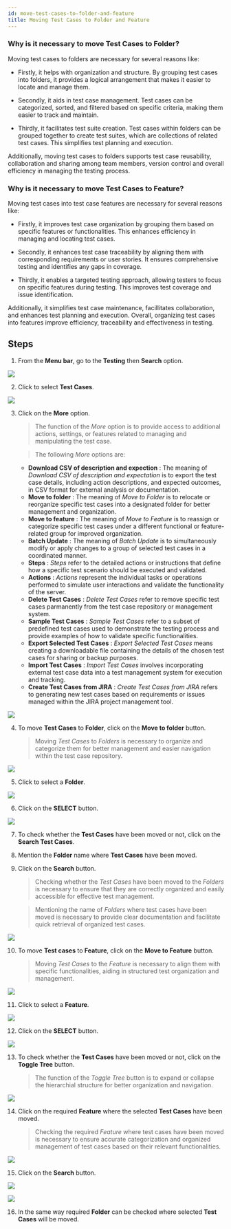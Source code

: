 ```yaml
---
id: move-test-cases-to-folder-and-feature
title: Moving Test Cases to Folder and Feature
---
```


### Why is it necessary to move Test Cases to Folder?  

Moving test cases to folders are necessary for several reasons like:

* Firstly, it helps with organization and structure. By grouping test cases into folders, it provides a logical arrangement that makes it easier to locate and manage them.

* Secondly, it aids in test case management. Test cases can be categorized, sorted, and filtered based on specific criteria, making them easier to track and maintain.

* Thirdly, it facilitates test suite creation. Test cases within folders can be grouped together to create test suites, which are collections of related test cases. This simplifies test planning and execution.

Additionally, moving test cases to folders supports test case reusability, collaboration and sharing among team members, version control and overall efficiency in managing the testing process.  

### Why is it necessary to move Test Cases to Feature?  

Moving test cases into test case features are necessary for several reasons like:

* Firstly, it improves test case organization by grouping them based on specific features or functionalities. This enhances efficiency in managing and locating test cases.

* Secondly, it enhances test case traceability by aligning them with corresponding requirements or user stories. It ensures comprehensive testing and identifies any gaps in coverage.

* Thirdly, it enables a targeted testing approach, allowing testers to focus on specific features during testing. This improves test coverage and issue identification. 

Additionally, it simplifies test case maintenance, facillitates collaboration, and enhances test planning and execution. Overall, organizing test cases into features improve efficiency, traceability and effectiveness in testing.

## Steps

1. From the **Menu bar**, go to the **Testing** then **Search** option.

![](/img/how-tos/how-to-move-test-cases-to-folder-and-feature/test-search.png)

2. Click to select **Test Cases**.

![](/img/how-tos/how-to-move-test-cases-to-folder-and-feature/select-test-cases.png)

3. Click on the **More** option.
   > The function of the *More* option is to provide access to additional actions, settings, or features related to managing and manipulating the test case.

   > The following *More* options are: 
   * **Download CSV of description and expection** : The meaning of *Download CSV of description and expectation* is to export the test case details, including action descriptions, and expected outcomes, in CSV format for external analysis or documentation.
   * **Move to folder** : The meaning of *Move to Folder* is to relocate or reorganize specific test cases into a designated folder for better management and organization. 
   * **Move to feature**  : The meaning of *Move to Feature* is to reassign or categorize specific test cases under a different functional or feature-related group for improved organization.
   * **Batch Update**  : The meaning of *Batch Update* is to simultaneously modify or apply changes to a group of selected test cases in a coordinated manner.
   * **Steps**  : *Steps* refer to the detailed actions or instructions that define how a specific test scenario should be executed and validated.
   * **Actions**  : *Actions* represent the individual tasks or operations performed to simulate user interactions and validate the functionality of the server.
   * **Delete Test Cases**  : *Delete Test Cases* refer to remove specific test cases parmanently from the test case repository or management system.
   * **Sample Test Cases**  : *Sample Test Cases* refer to a subset of predefined test cases used to demonstrate the testing process and provide examples of how to validate specific functionalities.
   * **Export Selected Test Cases**  : *Export Selected Test Cases* means creating a downloadable file containing the details of the chosen test cases for sharing or backup purposes.
   * **Import Test Cases**  : *Import Test Cases* involves incorporating external test case data into a test management system for execution and tracking.
   * **Create Test Cases from JIRA** : *Create Test Cases from JIRA* refers to generating new test cases based on requirements or issues managed within the JIRA project management tool.

![](/img/how-tos/how-to-move-test-cases-to-folder-and-feature/more-option.png)

4. To move **Test Cases** to **Folder**, click on the **Move to folder** button.
   > Moving *Test Cases* to *Folders* is necessary to organize and categorize them for better management and easier navigation within the test case repository.

![](/img/how-tos/how-to-move-test-cases-to-folder-and-feature/move-folder.png)

5. Click to select a **Folder**.

![](/img/how-tos/how-to-move-test-cases-to-folder-and-feature/select-folder.png)

6. Click on the **SELECT** button.

![](/img/how-tos/how-to-move-test-cases-to-folder-and-feature/select-button.png)

7. To check whether the **Test Cases** have been moved or not, click on the **Search Test Cases**.

8. Mention the **Folder** name where **Test Cases** have been moved.

9. Click on the **Search** button.
   > Checking whether the *Test Cases* have been moved to the *Folders* is necessary to ensure that they are correctly organized and easily accessible for effective test management.

   > Mentioning the name of *Folders* where test cases have been moved is necessary to provide clear documentation and facilitate quick retrieval of organized test cases.

![](/img/how-tos/how-to-move-test-cases-to-folder-and-feature/check-folder.png)

10. To move **Test cases** to **Feature**, click on the **Move to Feature** button.
    > Moving *Test Cases* to the *Feature* is necessary to align them with specific functionalities, aiding in structured test organization and management.

![](/img/how-tos/how-to-move-test-cases-to-folder-and-feature/move-feature.png)

11. Click to select a **Feature**.

![](/img/how-tos/how-to-move-test-cases-to-folder-and-feature/select-feature.png)

12. Click on the **SELECT** button.

![](/img/how-tos/how-to-move-test-cases-to-folder-and-feature/select-feature-button.png)

13. To check whether the **Test Cases** have been moved or not, click on the **Toggle Tree** button.
    > The function of the *Toggle Tree* button is to expand or collapse the hierarchial structure for better organization and navigation.

![](/img/how-tos/how-to-move-test-cases-to-folder-and-feature/toggle-free.png)

14. Click on the required **Feature** where the selected **Test Cases** have been moved.
    > Checking the required *Feature* where test cases have been moved is necessary to ensure accurate categorization and organized management of test cases based on their relevant functionalities.

![](/img/how-tos/how-to-move-test-cases-to-folder-and-feature/check-feature.png)

15. Click on the **Search** button.

![](/img/how-tos/how-to-move-test-cases-to-folder-and-feature/search-feature.png)

![](/img/how-tos/how-to-move-test-cases-to-folder-and-feature/feature-check.png)

16. In the same way required **Folder** can be checked where selected **Test Cases** will be moved.